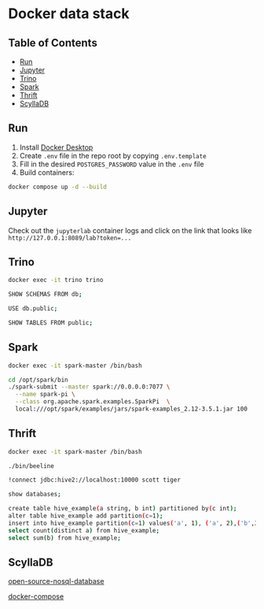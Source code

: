 # Docker data stack

<!-- START doctoc generated TOC please keep comment here to allow auto update -->
<!-- DON'T EDIT THIS SECTION, INSTEAD RE-RUN doctoc TO UPDATE -->
## Table of Contents

- [Run](#run)
- [Jupyter](#jupyter)
- [Trino](#trino)
- [Spark](#spark)
- [Thrift](#thrift)
- [ScyllaDB](#scylladb)

<!-- END doctoc generated TOC please keep comment here to allow auto update -->

## Run

1. Install [Docker Desktop](https://www.docker.com/products/docker-desktop/)
2. Create `.env` file in the repo root by copying `.env.template`
3. Fill in the desired `POSTGRES_PASSWORD` value in the `.env` file
4. Build containers:

```bash
docker compose up -d --build
```

## Jupyter

Check out the `jupyterlab` container logs and click on the link that looks like `http://127.0.0.1:8089/lab?token=...`

## Trino

```bash
docker exec -it trino trino
```

```bash
SHOW SCHEMAS FROM db;
```

```bash
USE db.public;
```

```bash
SHOW TABLES FROM public;
```

## Spark

```bash
docker exec -it spark-master /bin/bash
```

```bash
cd /opt/spark/bin
./spark-submit --master spark://0.0.0.0:7077 \
  --name spark-pi \
  --class org.apache.spark.examples.SparkPi  \
  local:///opt/spark/examples/jars/spark-examples_2.12-3.5.1.jar 100
```

## Thrift

```bash
docker exec -it spark-master /bin/bash
```

```bash
./bin/beeline
```

```bash
!connect jdbc:hive2://localhost:10000 scott tiger
```

```bash
show databases;
```

```bash
create table hive_example(a string, b int) partitioned by(c int);
alter table hive_example add partition(c=1);
insert into hive_example partition(c=1) values('a', 1), ('a', 2),('b',3);
select count(distinct a) from hive_example;
select sum(b) from hive_example;
```

## ScyllaDB

[open-source-nosql-database](https://www.scylladb.com/open-source-nosql-database/)

[docker-compose](https://github.com/scylladb/scylla-code-samples/blob/master/mms/docker-compose.yml)
